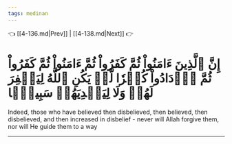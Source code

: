 ```yaml
---
tags: medinan
---
```


👈 [[4-136.md|Prev]] | [[4-138.md|Next]] 👉

# إِنَّ ٱلَّذِينَ ءَامَنُواْ ثُمَّ كَفَرُواْ ثُمَّ ءَامَنُواْ ثُمَّ كَفَرُواْ ثُمَّ ٱزۡدَادُواْ كُفۡرٗا لَّمۡ يَكُنِ ٱللَّهُ لِيَغۡفِرَ لَهُمۡ وَلَا لِيَهۡدِيَهُمۡ سَبِيلَۢا

Indeed, those who have believed then disbelieved, then believed, then disbelieved, and then increased in disbelief - never will Allah forgive them, nor will He guide them to a way

---

